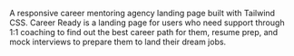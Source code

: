 A responsive career mentoring agency landing page built with Tailwind CSS. Career Ready is a landing page for users who need support through 1:1 coaching to find out the best career path for them, resume prep, and mock interviews to prepare them to land their dream jobs. 
